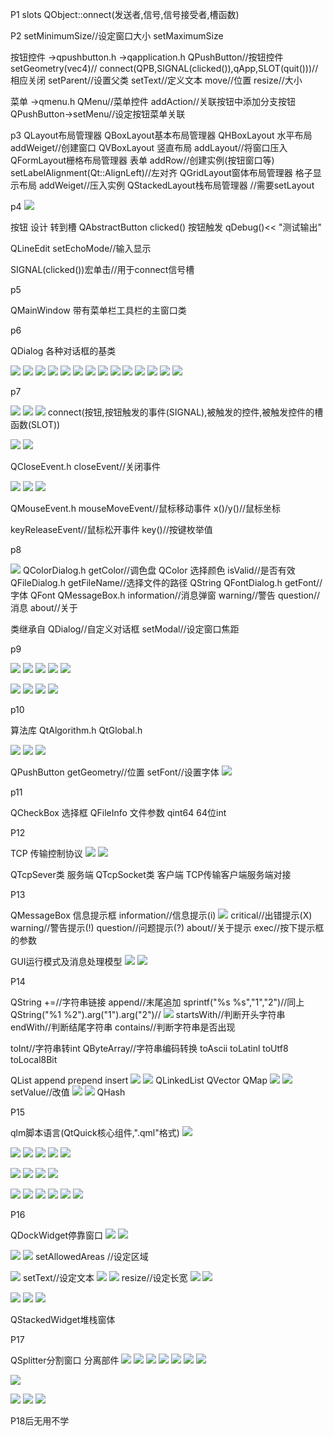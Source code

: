P1
slots
QObject::onnect(发送者,信号,信号接受者,槽函数)

P2
setMinimumSize//设定窗口大小
setMaximumSize

按钮控件
    ->qpushbutton.h
    ->qapplication.h
    QPushButton//按钮控件
    setGeometry(vec4)//
    connect(QPB,SIGNAL(clicked()),qApp,SLOT(quit()))//相应关闭
    setParent//设置父类
    setText//定义文本
    move//位置
    resize//大小

菜单
    ->qmenu.h
    QMenu//菜单控件
    addAction//关联按钮中添加分支按钮
    QPushButton->setMenu//设定按钮菜单关联

p3
    QLayout布局管理器
    QBoxLayout基本布局管理器
        QHBoxLayout 水平布局
            addWeiget//创建窗口
        QVBoxLayout 竖直布局
            addLayout//将窗口压入
    QFormLayout栅格布局管理器
        表单
        addRow//创建实例(按钮窗口等)
        setLabelAlignment(Qt::AlignLeft)//左对齐
    QGridLayout窗体布局管理器
        格子显示布局
        addWeiget//压入实例
    QStackedLayout栈布局管理器
    //需要setLayout

p4
![](../assets/2023-03-06-22-13-29.png)

按钮 设计 转到槽 QAbstractButton clicked() 按钮触发
qDebug()<< "测试输出"

QLineEdit
setEchoMode//输入显示

SIGNAL(clicked())宏单击//用于connect信号槽

p5

QMainWindow 带有菜单栏工具栏的主窗口类

p6

QDialog 各种对话框的基类

![](../assets/2023-03-06-22-41-35.png)
![](../assets/2023-03-06-22-47-28.png)
![](../assets/2023-03-06-22-50-03.png)
![](../assets/2023-03-06-22-53-15.png)
![](../assets/2023-03-06-22-54-20.png)
![](../assets/2023-03-06-22-56-33.png)
![](../assets/2023-03-06-22-56-44.png)
![](../assets/2023-03-06-22-57-00.png)
![](../assets/2023-03-06-22-57-10.png)
![](../assets/2023-03-06-22-58-54.png)
![](../assets/2023-03-06-22-59-05.png)
![](../assets/2023-03-06-22-59-56.png)
![](../assets/2023-03-06-23-00-20.png)
![](../assets/2023-03-06-23-00-39.png)

p7

![](../assets/2023-03-06-23-08-04.png)
![](../assets/2023-03-06-23-18-55.png)
![](../assets/2023-03-06-23-19-09.png)
connect(按钮,按钮触发的事件(SIGNAL),被触发的控件,被触发控件的槽函数(SLOT))

![](../assets/2023-03-06-23-28-01.png)
![](../assets/2023-03-06-23-28-27.png)

QCloseEvent.h
closeEvent//关闭事件

![](../assets/2023-03-06-23-39-16.png)
![](../assets/2023-03-06-23-39-28.png)
![](../assets/2023-03-06-23-39-44.png)

QMouseEvent.h
mouseMoveEvent//鼠标移动事件
x()/y()//鼠标坐标

keyReleaseEvent//鼠标松开事件
key()//按键枚举值

p8

![](../assets/2023-03-07-11-26-50.png)
QColorDialog.h
    getColor//调色盘
    QColor 选择颜色
        isValid//是否有效
QFileDialog.h
    getFileName//选择文件的路径
    QString
QFontDialog.h
    getFont//字体
    QFont
QMessageBox.h
    information//消息弹窗
    warning//警告
    question//消息
    about//关于

类继承自 QDialog//自定义对话框
    setModal//设定窗口焦距

p9

![](../assets/2023-03-07-14-53-01.png)
![](../assets/2023-03-07-14-53-58.png)
![](../assets/2023-03-07-14-54-33.png)
![](../assets/2023-03-07-14-54-56.png)
![](../assets/2023-03-07-14-55-12.png)

![](../assets/2023-03-07-14-55-32.png)
![](../assets/2023-03-07-14-55-47.png)
![](../assets/2023-03-07-14-56-01.png)
![](../assets/2023-03-07-14-56-19.png)

p10

算法库
QtAlgorithm.h
QtGlobal.h

![](../assets/2023-03-07-15-13-53.png)
![](../assets/2023-03-07-15-15-51.png)
![](../assets/2023-03-07-15-19-53.png)

QPushButton
    getGeometry//位置
    setFont//设置字体
![](../assets/2023-03-07-15-44-30.png)

p11

QCheckBox 选择框
QFileInfo 文件参数
qint64 64位int

P12

TCP 传输控制协议
![](../assets/2023-03-07-16-36-34.png)
![](../assets/2023-03-07-16-36-41.png)

QTcpSever类 服务端
QTcpSocket类 客户端
TCP传输客户端服务端对接

P13

QMessageBox 信息提示框
    information//信息提示(i)
    ![](../assets/2023-03-07-17-17-03.png)
    critical//出错提示(X)
    warning//警告提示(!)
    question//问题提示(?)
    about//关于提示
exec//按下提示框的参数

GUI运行模式及消息处理模型
![](../assets/2023-03-07-17-47-08.png)
![](../assets/2023-03-07-17-47-14.png)

P14

QString
+=//字符串链接
append//末尾追加
sprintf("%s %s","1","2")//同上
QString("%1 %2").arg("1").arg("2")//
![](../assets/2023-03-07-19-12-32.png)
startsWith//判断开头字符串
endWith//判断结尾字符串
contains//判断字符串是否出现

toInt//字符串转int
QByteArray//字符串编码转换
toAscii
toLatinl
toUtf8
toLocal8Bit

QList<T>
    append
    prepend
    insert
    ![](../assets/2023-03-07-19-18-26.png)
    ![](../assets/2023-03-07-19-19-21.png)
QLinkedList
QVector
QMap
    ![](../assets/2023-03-07-19-20-52.png)
    ![](../assets/2023-03-07-19-21-10.png)
    setValue//改值
    ![](../assets/2023-03-07-19-21-54.png)
    ![](../assets/2023-03-07-19-22-00.png)
QHash

P15

qlm脚本语言(QtQuick核心组件,".qml"格式)
![](../assets/2023-03-07-19-26-12.png)

![](../assets/2023-03-07-19-34-09.png)
![](../assets/2023-03-07-19-34-26.png)
![](../assets/2023-03-07-19-34-36.png)
![](../assets/2023-03-07-19-37-11.png)
![](../assets/2023-03-07-19-37-54.png)

![](../assets/2023-03-07-19-40-40.png)
![](../assets/2023-03-07-19-40-55.png)
![](../assets/2023-03-07-19-41-04.png)
![](../assets/2023-03-07-19-42-23.png)


![](../assets/2023-03-07-19-50-03.png)
![](../assets/2023-03-07-19-50-12.png)
![](../assets/2023-03-07-19-50-28.png)
![](../assets/2023-03-07-19-50-36.png)
![](../assets/2023-03-07-19-50-46.png)
![](../assets/2023-03-07-19-50-54.png)

P16

QDockWidget停靠窗口
![](../assets/2023-03-07-20-00-17.png)
![](../assets/2023-03-07-20-00-32.png)

![](../assets/2023-03-07-20-08-14.png)
![](../assets/2023-03-07-20-08-28.png)
setAllowedAreas //设定区域

![](../assets/2023-03-07-20-19-10.png)
setText//设定文本
![](../assets/2023-03-07-20-21-30.png)
![](../assets/2023-03-07-20-21-43.png)
resize//设定长宽
![](../assets/2023-03-07-20-23-08.png)
![](../assets/2023-03-07-20-23-17.png)

![](../assets/2023-03-07-20-26-04.png)
![](../assets/2023-03-07-20-26-37.png)
![](../assets/2023-03-07-20-26-46.png)

QStackedWidget堆栈窗体

P17

QSplitter分割窗口 分离部件
![](../assets/2023-03-07-20-39-17.png)
![](../assets/2023-03-07-21-09-47.png)
![](../assets/2023-03-07-21-09-56.png)
![](../assets/2023-03-07-21-10-01.png)
![](../assets/2023-03-07-21-12-46.png)
![](../assets/2023-03-07-21-12-55.png)
![](../assets/2023-03-07-21-13-01.png)

![](../assets/2023-03-07-21-19-24.png)

![](../assets/2023-03-07-21-20-09.png)
![](../assets/2023-03-07-21-22-29.png)
![](../assets/2023-03-07-21-22-53.png)

P18后无用不学